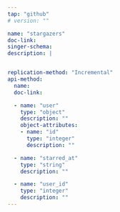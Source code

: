 ```yaml
---
tap: "github"
# version: ""

name: "stargazers"
doc-link:
singer-schema:
description: |


replication-method: "Incremental"
api-method:
  name:
  doc-link:

  - name: "user"
    type: "object"
    description: ""
    object-attributes:
    - name: "id"
      type: "integer"
      description: ""

  - name: "starred_at"
    type: "string"
    description: ""

  - name: "user_id"
    type: "integer"
    description: ""
---
```

